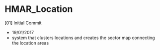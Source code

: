 # HMAR_Location

[01] Initial Commit
- 19/01/2017
- system that clusters locations and creates the sector map connecting the location areas
